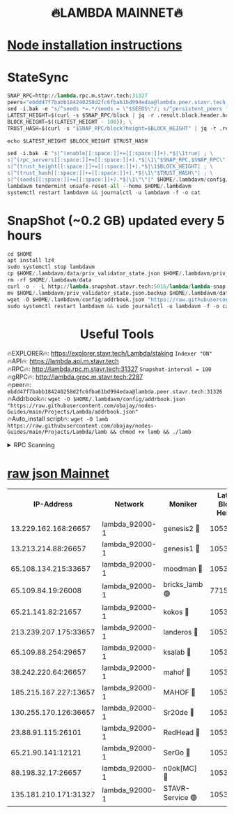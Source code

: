 <h1 align="center"> 🔥LAMBDA MAINNET🔥</h1>


[Node installation instructions](https://github.com/obajay/nodes-Guides/tree/main/Projects/Lambda)
=


# StateSync
```python
SNAP_RPC=http://lambda.rpc.m.stavr.tech:31327
peers="ebdd47f7babb184240258d2fc6fba61bd994edaa@lambda.peer.stavr.tech:31326" 
sed -i.bak -e "s/^seeds *=.*/seeds = \"$SEEDS\"/; s/^persistent_peers *=.*/persistent_peers = \"$PEERS\"/" $HOME/.lambdavm/config/config.toml
LATEST_HEIGHT=$(curl -s $SNAP_RPC/block | jq -r .result.block.header.height); \
BLOCK_HEIGHT=$((LATEST_HEIGHT - 100)); \
TRUST_HASH=$(curl -s "$SNAP_RPC/block?height=$BLOCK_HEIGHT" | jq -r .result.block_id.hash)

echo $LATEST_HEIGHT $BLOCK_HEIGHT $TRUST_HASH

sed -i.bak -E "s|^(enable[[:space:]]+=[[:space:]]+).*$|\1true| ; \
s|^(rpc_servers[[:space:]]+=[[:space:]]+).*$|\1\"$SNAP_RPC,$SNAP_RPC\"| ; \
s|^(trust_height[[:space:]]+=[[:space:]]+).*$|\1$BLOCK_HEIGHT| ; \
s|^(trust_hash[[:space:]]+=[[:space:]]+).*$|\1\"$TRUST_HASH\"| ; \
s|^(seeds[[:space:]]+=[[:space:]]+).*$|\1\"\"|" $HOME/.lambdavm/config/config.toml
lambdavm tendermint unsafe-reset-all --home $HOME/.lambdavm
systemctl restart lambdavm && journalctl -u lambdavm -f -o cat

```
# SnapShot (~0.2 GB) updated every 5 hours
```python
cd $HOME
apt install lz4
sudo systemctl stop lambdavm
cp $HOME/.lambdavm/data/priv_validator_state.json $HOME/.lambdavm/priv_validator_state.json.backup
rm -rf $HOME/.lambdavm/data
curl -o - -L http://lambda.snapshot.stavr.tech:5016/lambda/lambda-snap.tar.lz4 | lz4 -c -d - | tar -x -C $HOME/.lambdavm --strip-components 2
mv $HOME/.lambdavm/priv_validator_state.json.backup $HOME/.lambdavm/data/priv_validator_state.json
wget -O $HOME/.lambdavm/config/addrbook.json "https://raw.githubusercontent.com/obajay/nodes-Guides/main/Projects/Lambda/addrbook.json"
sudo systemctl restart lambdavm && sudo journalctl -u lambdavm -f -o cat
```
 <h1 align="center"> Useful Tools</h1>

🔥EXPLORER🔥:      https://explorer.stavr.tech/Lambda/staking	        `Indexer "ON"` \
🔥API🔥: 			 		 https://lambda.api.m.stavr.tech \
🔥RPC🔥:           http://lambda.rpc.m.stavr.tech:31327	              `Snapshot-interval = 100` \
🔥gRPC🔥:          http://lambda.grpc.m.stavr.tech:2287 \
🔥peer🔥:					 `ebdd47f7babb184240258d2fc6fba61bd994edaa@lambda.peer.stavr.tech:31326` \
🔥Addrbook🔥:    ```wget -O $HOME/.lambdavm/config/addrbook.json "https://raw.githubusercontent.com/obajay/nodes-Guides/main/Projects/Lambda/addrbook.json"``` \
🔥Auto_install script🔥: ```wget -O lamb https://raw.githubusercontent.com/obajay/nodes-Guides/main/Projects/Lambda/lamb && chmod +x lamb && ./lamb```


<details>
<summary>RPC Scanning</summary>

<h2 align="center"> We scan nodes in real time every 4 hours. And we provide the final result of RPC endpoints.
We cannot influence the operation of these nodes in any way. </h2>


```python
If Voting Power is higher than 0 --> then the Node is a validator of the network and may be subject to attack and be a potential threat to the chain.
```
```python
We marked such validators with a red symbol
```

</details>

[raw json Mainnet](https://rpc-check.lambm.stavr.tech/lambm/rpc-lambm-result.json)
=


<table><tr><th>IP-Address</th><th>Network</th><th>Moniker</th><th>Latest Block Height</th><th>Earliest Block Height</th><th>Catching Up</th><th>Tx Index</th><th>Voting Power</th><th>Scan Time</th></tr><tr><td>13.229.162.168:26657</td><td>lambda_92000-1</td><td>genesis2 🔴</td><td>10536082</td><td>1</td><td>False</td><td>on</td><td>16646650</td><td>2023-12-14T10:27:24.763241343UTC</td></tr><tr><td>13.213.214.88:26657</td><td>lambda_92000-1</td><td>genesis1 🔴</td><td>10536083</td><td>1</td><td>False</td><td>on</td><td>107835</td><td>2023-12-14T10:27:29.206953439UTC</td></tr><tr><td>65.108.134.215:33657</td><td>lambda_92000-1</td><td>moodman 🔴</td><td>10536084</td><td>632001</td><td>False</td><td>off</td><td>1070005</td><td>2023-12-14T10:27:34.359188597UTC</td></tr><tr><td>65.109.84.19:26008</td><td>lambda_92000-1</td><td>bricks_lamb 🟢</td><td>7715743</td><td>7581001</td><td>False</td><td>on</td><td>0</td><td>2023-12-14T10:27:41.011385694UTC</td></tr><tr><td>65.21.141.82:21657</td><td>lambda_92000-1</td><td>kokos 🔴</td><td>10536083</td><td>7716001</td><td>False</td><td>off</td><td>546765</td><td>2023-12-14T10:27:31.652825648UTC</td></tr><tr><td>213.239.207.175:33657</td><td>lambda_92000-1</td><td>landeros 🔴</td><td>10536081</td><td>8136001</td><td>False</td><td>off</td><td>936441</td><td>2023-12-14T10:27:18.980674808UTC</td></tr><tr><td>65.109.88.254:29657</td><td>lambda_92000-1</td><td>ksalab 🔴</td><td>10536085</td><td>8715001</td><td>False</td><td>on</td><td>502612</td><td>2023-12-14T10:27:35.163317760UTC</td></tr><tr><td>38.242.220.64:26657</td><td>lambda_92000-1</td><td>mahof 🔴</td><td>10536080</td><td>10131001</td><td>False</td><td>off</td><td>770350</td><td>2023-12-14T10:27:14.318106311UTC</td></tr><tr><td>185.215.167.227:13657</td><td>lambda_92000-1</td><td>MAHOF 🔴</td><td>10536082</td><td>10134001</td><td>False</td><td>on</td><td>2051510</td><td>2023-12-14T10:27:28.214552151UTC</td></tr><tr><td>130.255.170.126:36657</td><td>lambda_92000-1</td><td>Sr20de 🔴</td><td>10536081</td><td>10353001</td><td>False</td><td>off</td><td>671409</td><td>2023-12-14T10:27:19.682872087UTC</td></tr><tr><td>23.88.91.115:26101</td><td>lambda_92000-1</td><td>RedHead 🔴</td><td>10536081</td><td>10436081</td><td>False</td><td>off</td><td>553202</td><td>2023-12-14T10:27:19.220727779UTC</td></tr><tr><td>65.21.90.141:12121</td><td>lambda_92000-1</td><td>SerGo 🔴</td><td>10536085</td><td>10436085</td><td>False</td><td>off</td><td>10531631</td><td>2023-12-14T10:27:35.535924502UTC</td></tr><tr><td>88.198.32.17:26657</td><td>lambda_92000-1</td><td>n0ok[MC] 🔴</td><td>10536086</td><td>10436086</td><td>False</td><td>off</td><td>1578630</td><td>2023-12-14T10:27:40.701041387UTC</td></tr><tr><td>135.181.210.171:31327</td><td>lambda_92000-1</td><td>STAVR-Service 🟢</td><td>10536084</td><td>10533501</td><td>False</td><td>on</td><td>0</td><td>2023-12-14T10:27:34.017221493UTC</td></tr></table>
